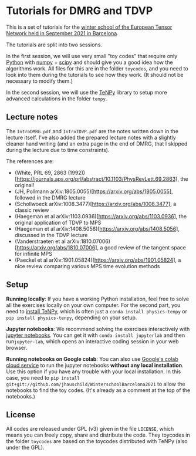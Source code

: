 # Tutorials for DMRG and TDVP

This is a set of tutorials for the [winter school of the European Tensor Network held in September 2021 in Barcelona](https://indico.icc.ub.edu/event/116/overview).

The tutorials are split into two sessions.

In the first session, we will use very small "toy codes" that require only [Python](https://python.org) with [numpy](https://numpy.org) + [scipy](https://scipy.org) and should give you a good idea how the algorithms work.
All files for this are in the folder `toycodes`, and you need to look into them during the tutorials to see how they work. (It should not be necessary to modify them.)

In the second session, we will use the [TeNPy](https://github.com/tenpy/tenpy) library to setup more advanced calculations in the folder `tenpy`.

## Lecture notes

The `IntroDMRG.pdf` and `IntroTDVP.pdf` are the notes written down in the lecture itself.
I've also added the prepared lecture notes with a slightly cleaner hand writing (and an extra page in the end of DMRG, that I skipped during the lecture due to time constraints).

The references are:

- (White, PRL 69, 2863 (1992))[https://journals.aps.org/prl/abstract/10.1103/PhysRevLett.69.2863], the original!
- (JH, Pollmann arXiv:1805.0055)[https://arxiv.org/abs/1805.0055], followed in the DMRG lecture
- (Schollwoeck arXiv:1008.3477)[https://arxiv.org/abs/1008.3477], a classic review
- (Haegeman et al arXiv:1103.0936)[https://arxiv.org/abs/1103.0936], the original application of TDVP to MPS
- (Haegeman et al arXiv:1408.5056)[https://arxiv.org/abs/1408.5056], discussed in the TDVP lecture
- (Vanderstraeten et al arXiv:1810.07006)[https://arxiv.org/abs/1810.07006], a good review of the tangent space for infinite MPS
- (Paeckel et al arXiv:1901.05824)[https://arxiv.org/abs/1901.05824], a nice review comparing various MPS time evolution methods


## Setup

**Running locally**: If you have a working Python installation, feel free to solve all the exercises locally on your own computer.
For the second part, you need to [install TeNPy](https://tenpy.readthedocs.io/en/latest/INSTALL.html), which is often just a `conda install physics-tenpy` or `pip install physics-tenpy`, depending on your setup.

**Jupyter notebooks**: We recommend solving the exercises interactively with [jupyter notebooks](https//jupyter.org). You can get it with ``conda install jupyterlab`` and then run``jupyter-lab``, which opens an interactive coding session in your web browser.

**Running notebooks on Google colab**: You can also use [Google's colab cloud service](https://colab.research.google.com) to run the jupyter notebooks **without any local installation**. Use this option if you have any trouble with your local installation.
In this case, you need to ``pip install git+git://github.com/jhauschild/WinterschoolBarcelona2021`` to allow the notebooks to find the toy codes.
(It's already as a comment at the top of the notebooks.)

## License

All codes are released under GPL (v3) given in the file `LICENSE`, which means you can freely copy, share and distribute the code.
They toycodes in the folder `toycodes` are based on the toycodes distributed with TeNPy (also under the GPL).
